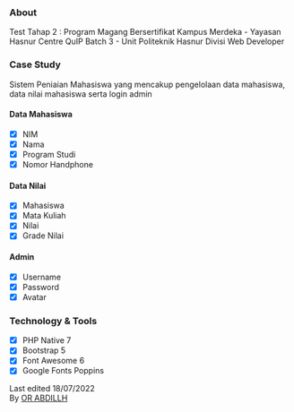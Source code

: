 ### About
Test Tahap 2  : Program Magang Bersertifikat Kampus Merdeka - Yayasan Hasnur Centre QuIP Batch 3 - Unit Politeknik Hasnur Divisi Web Developer 

### Case Study 
Sistem Peniaian Mahasiswa yang mencakup pengelolaan data mahasiswa, data nilai mahasiswa serta login admin

#### Data Mahasiswa
- [x] NIM
- [x] Nama
- [x] Program Studi
- [x] Nomor Handphone

#### Data Nilai
- [x] Mahasiswa
- [x] Mata Kuliah
- [x] Nilai
- [x] Grade Nilai

#### Admin
- [x] Username
- [x] Password
- [x] Avatar

### Technology & Tools
- [x] PHP Native 7
- [x] Bootstrap 5
- [x] Font Awesome 6
- [x] Google Fonts Poppins

Last edited 18/07/2022 <br>
By [OR ABDILLH](http://or-abdillh.vercel.app)
